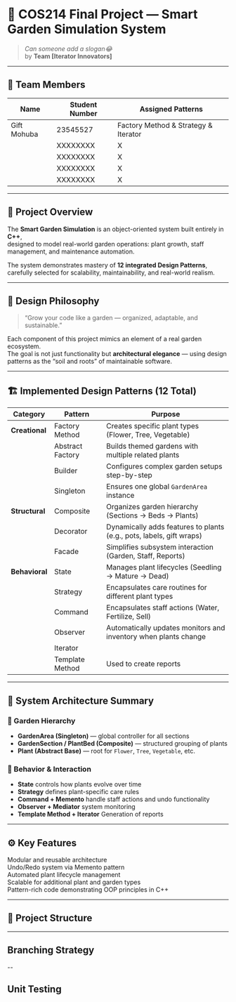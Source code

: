 # 🌿 COS214 Final Project — Smart Garden Simulation System  
> _Can someone add a slogan😂_  
> by **Team [Iterator Innovators]**

---

## 👥 Team Members
| Name | Student Number | Assigned Patterns |
|------|----------------|------|
| Gift Mohuba | 23545527 | Factory Method & Strategy & Iterator|
|  | XXXXXXXX | X |
|  | XXXXXXXX | X |
|  | XXXXXXXX | X |
|  | XXXXXXXX | X |

---

## 🌱 Project Overview
The **Smart Garden Simulation** is an object-oriented system built entirely in **C++**,  
designed to model real-world garden operations: plant growth, staff management, and maintenance automation.  

The system demonstrates mastery of **12 integrated Design Patterns**, carefully selected for scalability, maintainability, and real-world realism.  

---

## 🧩 Design Philosophy
> “Grow your code like a garden — organized, adaptable, and sustainable.”

Each component of this project mimics an element of a real garden ecosystem.  
The goal is not just functionality but **architectural elegance** — using design patterns as the “soil and roots” of maintainable software.

---

## 🏗️ Implemented Design Patterns (12 Total)

| Category | Pattern | Purpose |
|-----------|----------|----------|
| **Creational** | Factory Method | Creates specific plant types (Flower, Tree, Vegetable) |
|  | Abstract Factory | Builds themed gardens with multiple related plants |
|  | Builder | Configures complex garden setups step-by-step |
|  | Singleton | Ensures one global `GardenArea` instance |
| **Structural** | Composite | Organizes garden hierarchy (Sections → Beds → Plants) |
|  | Decorator | Dynamically adds features to plants (e.g., pots, labels, gift wraps) |
|  | Facade | Simplifies subsystem interaction (Garden, Staff, Reports) |
| **Behavioral** | State | Manages plant lifecycles (Seedling → Mature → Dead) |
|  | Strategy | Encapsulates care routines for different plant types |
|  | Command | Encapsulates staff actions (Water, Fertilize, Sell) |
|  | Observer | Automatically updates monitors and inventory when plants change |
|  | Iterator |  |
|  | Template Method | Used to create reports |

---

## 🧠 System Architecture Summary

### 🌳 Garden Hierarchy
- **GardenArea (Singleton)** — global controller for all sections  
- **GardenSection / PlantBed (Composite)** — structured grouping of plants  
- **Plant (Abstract Base)** — root for `Flower`, `Tree`, `Vegetable`, etc.  

### 🧩 Behavior & Interaction
- **State** controls how plants evolve over time  
- **Strategy** defines plant-specific care rules  
- **Command + Memento** handle staff actions and undo functionality  
- **Observer + Mediator**  system monitoring  
- **Template Method + Iterator** Generation of reports

---

## ⚙️ Key Features

 Modular and reusable architecture  
 Undo/Redo system via Memento pattern  
 Automated plant lifecycle management  
 Scalable for additional plant and garden types  
 Pattern-rich code demonstrating OOP principles in C++  

---

## 📁 Project Structure

---
## Branching Strategy

--
## Unit Testing


